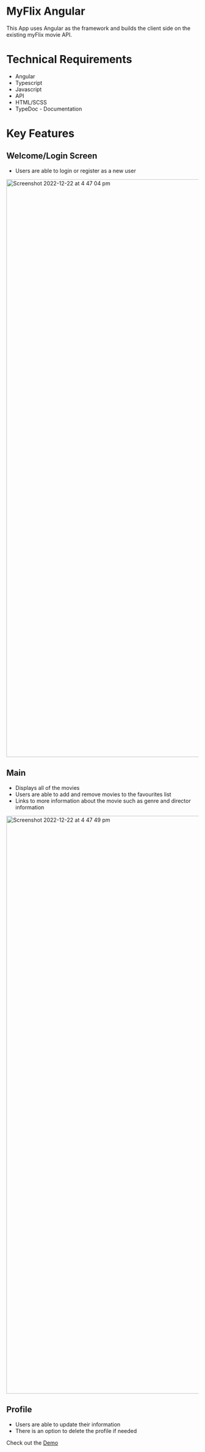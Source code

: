 # MyFlix Angular

This App uses Angular as the framework and builds the client side on the existing myFlix movie API.

# Technical Requirements
- Angular
- Typescript
- Javascript
- API 
- HTML/SCSS
- TypeDoc - Documentation

# Key Features

## Welcome/Login Screen
- Users are able to login or register as a new user

<img width="1512" alt="Screenshot 2022-12-22 at 4 47 04 pm" src="https://user-images.githubusercontent.com/79291013/209185367-cdd09b9f-33f6-48a1-b28d-2eaa741af73b.png">

## Main
- Displays all of the movies
- Users are able to add and remove movies to the favourites list
- Links to more information about the movie such as genre and director information
<img width="1512" alt="Screenshot 2022-12-22 at 4 47 49 pm" src="https://user-images.githubusercontent.com/79291013/209185441-ca966bca-fbbe-4163-a2d1-41b53ea89cff.png">

## Profile
- Users are able to update their information
- There is an option to delete the profile if needed




Check out the [Demo](https://lamptissue.github.io/myFlix-Angular-client/)
